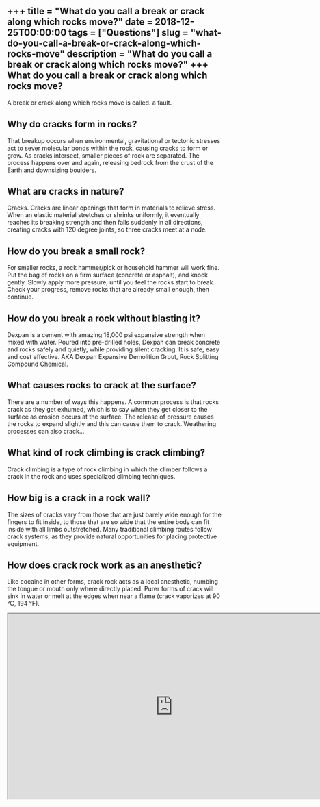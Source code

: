 +++
title = "What do you call a break or crack along which rocks move?"
date = 2018-12-25T00:00:00
tags = ["Questions"]
slug = "what-do-you-call-a-break-or-crack-along-which-rocks-move"
description = "What do you call a break or crack along which rocks move?"
+++
What do you call a break or crack along which rocks move?
---------------------------------------------------------

A break or crack along which rocks move is called. a fault.

Why do cracks form in rocks?
----------------------------

That breakup occurs when environmental, gravitational or tectonic stresses act to sever molecular bonds within the rock, causing cracks to form or grow. As cracks intersect, smaller pieces of rock are separated. The process happens over and again, releasing bedrock from the crust of the Earth and downsizing boulders.

What are cracks in nature?
--------------------------

Cracks. Cracks are linear openings that form in materials to relieve stress. When an elastic material stretches or shrinks uniformly, it eventually reaches its breaking strength and then fails suddenly in all directions, creating cracks with 120 degree joints, so three cracks meet at a node.

How do you break a small rock?
------------------------------

For smaller rocks, a rock hammer/pick or household hammer will work fine. Put the bag of rocks on a firm surface (concrete or asphalt), and knock gently. Slowly apply more pressure, until you feel the rocks start to break. Check your progress, remove rocks that are already small enough, then continue.

How do you break a rock without blasting it?
--------------------------------------------

Dexpan is a cement with amazing 18,000 psi expansive strength when mixed with water. Poured into pre-drilled holes, Dexpan can break concrete and rocks safely and quietly, while providing silent cracking. It is safe, easy and cost effective. AKA Dexpan Expansive Demolition Grout, Rock Splitting Compound Chemical.

What causes rocks to crack at the surface?
------------------------------------------

There are a number of ways this happens. A common process is that rocks crack as they get exhumed, which is to say when they get closer to the surface as erosion occurs at the surface. The release of pressure causes the rocks to expand slightly and this can cause them to crack. Weathering processes can also crack…

What kind of rock climbing is crack climbing?
---------------------------------------------

Crack climbing is a type of rock climbing in which the climber follows a crack in the rock and uses specialized climbing techniques.

How big is a crack in a rock wall?
----------------------------------

The sizes of cracks vary from those that are just barely wide enough for the fingers to fit inside, to those that are so wide that the entire body can fit inside with all limbs outstretched. Many traditional climbing routes follow crack systems, as they provide natural opportunities for placing protective equipment.

How does crack rock work as an anesthetic?
------------------------------------------

Like cocaine in other forms, crack rock acts as a local anesthetic, numbing the tongue or mouth only where directly placed. Purer forms of crack will sink in water or melt at the edges when near a flame (crack vaporizes at 90 °C, 194 °F).

<iframe allow="accelerometer; autoplay; clipboard-write; encrypted-media; gyroscope; picture-in-picture" allowfullscreen="" class="__youtube_prefs__  epyt-is-override  no-lazyload" data-no-lazy="1" data-origheight="433" data-origwidth="770" data-skipgform_ajax_framebjll="" height="433" id="_ytid_23032" loading="lazy" src="https://www.youtube.com/embed/Mhj15W23IjA?enablejsapi=1&autoplay=0&cc_load_policy=0&cc_lang_pref=&iv_load_policy=1&loop=0&modestbranding=0&rel=1&fs=1&playsinline=0&autohide=2&theme=dark&color=red&controls=1&" title="YouTube player" width="770"></iframe>